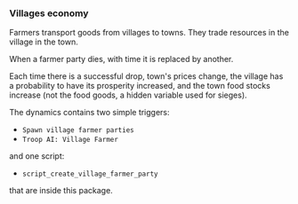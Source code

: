 ### Villages economy

Farmers transport goods from villages to towns. They trade resources in the
village in the town.

When a farmer party dies, with time it is replaced by another.

Each time there is a successful drop, town's prices change, the village has
a probability to have its prosperity increased, and the town food stocks increase
(not the food goods, a hidden variable used for sieges).

The dynamics contains two simple triggers:

- `Spawn village farmer parties`
- `Troop AI: Village Farmer`

and one script:

- `script_create_village_farmer_party`

that are inside this package.
